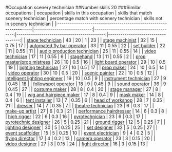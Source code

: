#Occupation scenery technician
##Number skills 20
###Similar occupations:
| occupation                                                        |   skills in this occupation |   skills that match scenery technician |   percentage match with scenery technician |   skills not in scenery technician |
|:------------------------------------------------------------------|----------------------------:|---------------------------------------:|-------------------------------------------:|-----------------------------------:|
| [stage technician](stage_technician.md)                           |                          43 |                                     20 |                                       1    |                                 23 |
| [stage machinist](stage_machinist.md)                             |                          32 |                                     15 |                                       0.75 |                                 17 |
| [automated fly bar operator](automated_fly_bar_operator.md)       |                          33 |                                     11 |                                       0.55 |                                 22 |
| [set builder](set_builder.md)                                     |                          22 |                                     11 |                                       0.55 |                                 11 |
| [audio production technician](audio_production_technician.md)     |                          25 |                                     11 |                                       0.55 |                                 14 |
| [video technician](video_technician.md)                           |                          17 |                                     11 |                                       0.55 |                                  6 |
| [stagehand](stagehand.md)                                         |                          13 |                                     11 |                                       0.55 |                                  2 |
| [prop master/prop mistress](prop_master-prop_mistress.md)         |                          26 |                                     10 |                                       0.5  |                                 16 |
| [light board operator](light_board_operator.md)                   |                          29 |                                     10 |                                       0.5  |                                 19 |
| [lighting technician](lighting_technician.md)                     |                          27 |                                     10 |                                       0.5  |                                 17 |
| [prop maker](prop_maker.md)                                       |                          24 |                                     10 |                                       0.5  |                                 14 |
| [video operator](video_operator.md)                               |                          30 |                                     10 |                                       0.5  |                                 20 |
| [scenic painter](scenic_painter.md)                               |                          22 |                                     10 |                                       0.5  |                                 12 |
| [intelligent lighting engineer](intelligent_lighting_engineer.md) |                          19 |                                     10 |                                       0.5  |                                  9 |
| [instrument technician](instrument_technician.md)                 |                          27 |                                      9 |                                       0.45 |                                 18 |
| [followspot operator](followspot_operator.md)                     |                          18 |                                      9 |                                       0.45 |                                  9 |
| [sound operator](sound_operator.md)                               |                          36 |                                      9 |                                       0.45 |                                 27 |
| [costume maker](costume_maker.md)                                 |                          28 |                                      8 |                                       0.4  |                                 20 |
| [stage manager](stage_manager.md)                                 |                          27 |                                      8 |                                       0.4  |                                 19 |
| [wig and hairpiece maker](wig_and_hairpiece_maker.md)             |                          17 |                                      8 |                                       0.4  |                                  9 |
| [mask maker](mask_maker.md)                                       |                          14 |                                      8 |                                       0.4  |                                  6 |
| [tent installer](tent_installer.md)                               |                          13 |                                      7 |                                       0.35 |                                  6 |
| [head of workshop](head_of_workshop.md)                           |                          28 |                                      7 |                                       0.35 |                                 21 |
| [dresser](dresser.md)                                             |                          14 |                                      7 |                                       0.35 |                                  7 |
| [theatre technician](theatre_technician.md)                       |                          23 |                                      6 |                                       0.3  |                                 17 |
| [make-up artist](make-up_artist.md)                               |                          27 |                                      6 |                                       0.3  |                                 21 |
| [performance hairdresser](performance_hairdresser.md)             |                          14 |                                      6 |                                       0.3  |                                  8 |
| [high rigger](high_rigger.md)                                     |                          22 |                                      6 |                                       0.3  |                                 16 |
| [pyrotechnician](pyrotechnician.md)                               |                          23 |                                      6 |                                       0.3  |                                 17 |
| [pyrotechnic designer](pyrotechnic_designer.md)                   |                          26 |                                      5 |                                       0.25 |                                 21 |
| [ground rigger](ground_rigger.md)                                 |                          12 |                                      5 |                                       0.25 |                                  7 |
| [lighting designer](lighting_designer.md)                         |                          30 |                                      5 |                                       0.25 |                                 25 |
| [set designer](set_designer.md)                                   |                          32 |                                      5 |                                       0.25 |                                 27 |
| [event scaffolder](event_scaffolder.md)                           |                          15 |                                      5 |                                       0.25 |                                 10 |
| [event electrician](event_electrician.md)                         |                           9 |                                      4 |                                       0.2  |                                  5 |
| [flying director](flying_director.md)                             |                          17 |                                      4 |                                       0.2  |                                 13 |
| [camera operator](camera_operator.md)                             |                          23 |                                      3 |                                       0.15 |                                 20 |
| [video designer](video_designer.md)                               |                          27 |                                      3 |                                       0.15 |                                 24 |
| [fight director](fight_director.md)                               |                          16 |                                      3 |                                       0.15 |                                 13 |
